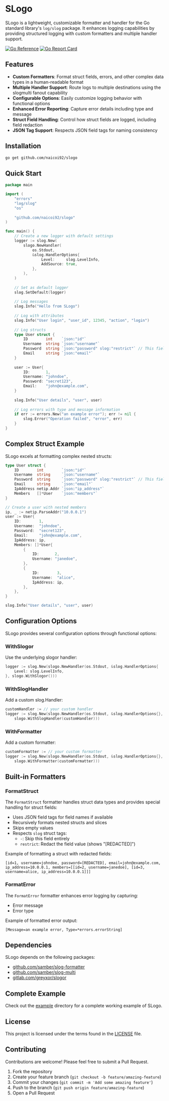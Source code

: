 # SLogo

SLogo is a lightweight, customizable formatter and handler for the Go standard library's `log/slog` package. It enhances logging capabilities by providing structured logging with custom formatters and multiple handler support.

[![Go Reference](https://pkg.go.dev/badge/github.com/naicoi92/slogo.svg)](https://pkg.go.dev/github.com/naicoi92/slogo)
[![Go Report Card](https://goreportcard.com/badge/github.com/naicoi92/slogo)](https://goreportcard.com/report/github.com/naicoi92/slogo)

## Features

- **Custom Formatters**: Format struct fields, errors, and other complex data types in a human-readable format
- **Multiple Handler Support**: Route logs to multiple destinations using the slogmulti fanout capability
- **Configurable Options**: Easily customize logging behavior with functional options
- **Enhanced Error Reporting**: Capture error details including type and message
- **Struct Field Handling**: Control how struct fields are logged, including field redaction
- **JSON Tag Support**: Respects JSON field tags for naming consistency

## Installation

```bash
go get github.com/naicoi92/slogo
```

## Quick Start

```go
package main

import (
    "errors"
    "log/slog"
    "os"
    
    "github.com/naicoi92/slogo"
)

func main() {
    // Create a new logger with default settings
    logger := slog.New(
        slogo.NewHandler(
            os.Stdout,
            &slog.HandlerOptions{
                Level:     slog.LevelInfo,
                AddSource: true,
            },
        ),
    )
    
    // Set as default logger
    slog.SetDefault(logger)
    
    // Log messages
    slog.Info("Hello from SLogo")
    
    // Log with attributes
    slog.Info("User login", "user_id", 12345, "action", "login")
    
    // Log structs
    type User struct {
        ID        int    `json:"id"`
        Username  string `json:"username"`
        Password  string `json:"password" slog:"restrict"` // This field will be redacted
        Email     string `json:"email"`
    }
    
    user := User{
        ID:       1,
        Username: "johndoe",
        Password: "secret123",
        Email:    "john@example.com",
    }
    
    slog.Info("User details", "user", user)
    
    // Log errors with type and message information
    if err := errors.New("an example error"); err != nil {
        slog.Error("Operation failed", "error", err)
    }
}
```

## Complex Struct Example

SLogo excels at formatting complex nested structs:

```go
type User struct {
    ID        int        `json:"id"`
    Username  string     `json:"username"`
    Password  string     `json:"password" slog:"restrict"` // This field will be redacted
    Email     string     `json:"email"`
    IpAddress netip.Addr `json:"ip_address"`
    Members   []*User    `json:"members"`
}

// Create a user with nested members
ip, _ := netip.ParseAddr("10.0.0.1")
user := User{
    ID:        1,
    Username:  "johndoe",
    Password:  "secret123",
    Email:     "john@example.com",
    IpAddress: ip,
    Members: []*User{
        {
            ID:       2,
            Username: "janedoe",
        },
        {
            ID:        3,
            Username:  "alice",
            IpAddress: ip,
        },
    },
}

slog.Info("User details", "user", user)
```

## Configuration Options

SLogo provides several configuration options through functional options:

### WithSlogor

Use the underlying slogor handler:

```go
logger := slog.New(slogo.NewHandler(os.Stdout, &slog.HandlerOptions{
    Level: slog.LevelInfo,
}, slogo.WithSlogor()))
```

### WithSlogHandler

Add a custom slog.Handler:

```go
customHandler := // your custom handler
logger := slog.New(slogo.NewHandler(os.Stdout, &slog.HandlerOptions{}, 
    slogo.WithSlogHandler(customHandler)))
```

### WithFormatter

Add a custom formatter:

```go
customFormatter := // your custom formatter
logger := slog.New(slogo.NewHandler(os.Stdout, &slog.HandlerOptions{}, 
    slogo.WithFormatter(customFormatter)))
```

## Built-in Formatters

### FormatStruct

The `FormatStruct` formatter handles struct data types and provides special handling for struct fields:

- Uses JSON field tags for field names if available
- Recursively formats nested structs and slices
- Skips empty values
- Respects `slog` struct tags:
  - `-`: Skip this field entirely
  - `restrict`: Redact the field value (shows "[REDACTED]")

Example of formatting a struct with redacted fields:

```
[id=1, username=johndoe, password=[REDACTED], email=john@example.com, ip_address=10.0.0.1, members=[[id=2, username=janedoe], [id=3, username=alice, ip_address=10.0.0.1]]]
```

### FormatError

The `FormatError` formatter enhances error logging by capturing:

- Error message
- Error type

Example of formatted error output:

```
[Message=an example error, Type=*errors.errorString]
```

## Dependencies

SLogo depends on the following packages:

- [github.com/samber/slog-formatter](https://github.com/samber/slog-formatter)
- [github.com/samber/slog-multi](https://github.com/samber/slog-multi)
- [gitlab.com/greyxor/slogor](https://gitlab.com/greyxor/slogor)

## Complete Example

Check out the [example](./example/main.go) directory for a complete working example of SLogo.

## License

This project is licensed under the terms found in the [LICENSE](./LICENSE) file.

## Contributing

Contributions are welcome! Please feel free to submit a Pull Request.

1. Fork the repository
2. Create your feature branch (`git checkout -b feature/amazing-feature`)
3. Commit your changes (`git commit -m 'Add some amazing feature'`)
4. Push to the branch (`git push origin feature/amazing-feature`)
5. Open a Pull Request